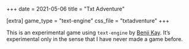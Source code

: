 +++
date = 2021-05-06
title = "Txt Adventure"

[extra]
game_type = "text-engine"
css_file = "txtadventure"
+++

This is an experimental game using `text-engine` by [Benji Kay](https://github.com/okaybenji/). It’s experimental only in the sense that I have never made a game before.
